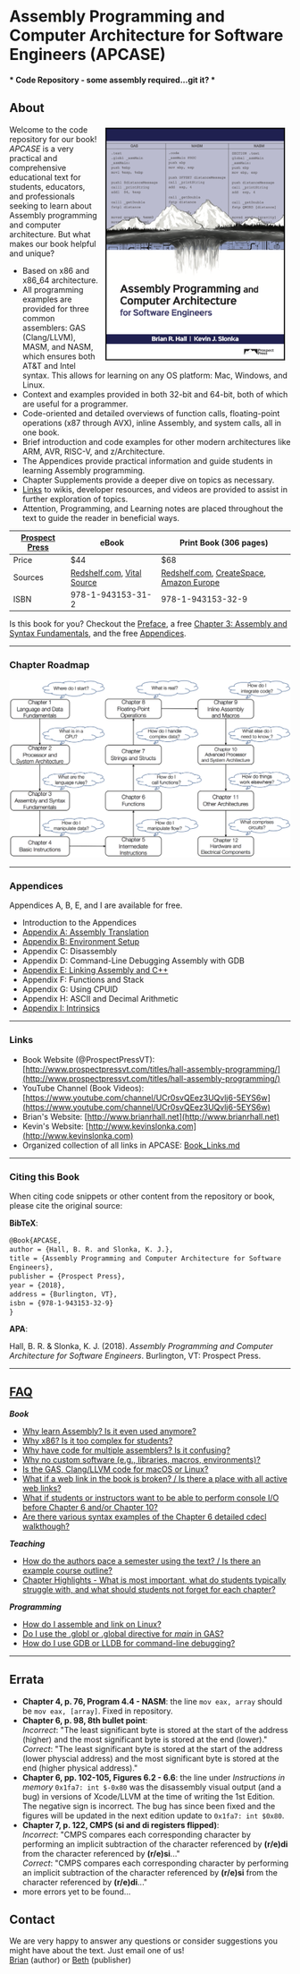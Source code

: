# Assembly Programming and Computer Architecture for Software Engineers (APCASE)

#### * Code Repository - some assembly required...git it? *

## About
<img src = "./content/Cover.png" align="right" alt = "Cover" width="320" border="1" hspace="10" vspace="5">

Welcome to the code repository for our book! *APCASE* is a very practical and comprehensive educational text for students, educators, and professionals seeking to learn about Assembly programming and computer architecture. But what makes our book helpful and unique?

- Based on x86 and x86_64 architecture.
- All programming examples are provided for three common assemblers: GAS (Clang/LLVM), MASM, and NASM, which ensures both AT&T and Intel syntax. This allows for learning on any OS platform: Mac, Windows, and Linux.
- Context and examples provided in both 32-bit and 64-bit, both of which are useful for a programmer.
- Code-oriented and detailed overviews of function calls, floating-point operations (x87 through AVX), inline Assembly, and system calls, all in one book.
- Brief introduction and code examples for other modern architectures like ARM, AVR, RISC-V, and z/Architecture.
- The Appendices provide practical information and guide students in learning Assembly programming.
- Chapter Supplements provide a deeper dive on topics as necessary.
- [Links](./Book_Links.md) to wikis, developer resources, and videos are provided to assist in further exploration of topics.
- Attention, Programming, and Learning notes are placed throughout the text to guide the reader in beneficial ways.

| [Prospect Press](http://www.prospectpressvt.com/) | eBook | Print Book (306 pages) |
|----------------|-------|------------|
| Price     | $44 | $68 |
| Sources   | [Redshelf.com](https://www.redshelf.com/book/742712/assembly-programming-and-computer-architecture-for-software-engineers-742712-9781943153312-brian-r-hall-and-kevin-j-slonka), [Vital Source](https://www.vitalsource.com/products/assembly-programming-and-computer-architecture-for-brian-r-hall-and-kevin-j-v9781943153312) | [Redshelf.com](https://www.redshelf.com/book/742712/assembly-programming-and-computer-architecture-for-software-engineers-742712-9781943153312-brian-r-hall-and-kevin-j-slonka), [CreateSpace](https://www.createspace.com/7060151), [Amazon Europe](https://www.amazon.de/Assembly-Programming-Computer-Architecture-Engineers/dp/1943153329/) |
| ISBN      | 978-1-943153-31-2 | 978-1-943153-32-9 |

Is this book for you? Checkout the [Preface](./content/Assembly_Preface_GitHub.pdf), a free [Chapter 3: Assembly and Syntax Fundamentals](./content/Assembly_Ch_3_GitHub.pdf), and the free [Appendices](#appendices).

---

### Chapter Roadmap

![Alt](./content/ChapterRoadmap.png "Chapter Roadmap")

---

<a name="appendices"></a>
### Appendices
Appendices A, B, E, and I are available for free.

- Introduction to the Appendices
- [Appendix A: Assembly Translation](./content/Assembly_App_A_GitHub.pdf)
- [Appendix B: Environment Setup](./content/Assembly_App_B_GitHub.pdf)
- Appendix C: Disassembly
- Appendix D: Command-Line Debugging Assembly with GDB
- [Appendix E: Linking Assembly and C++](./content/Assembly_App_E_GitHub.pdf)
- Appendix F: Functions and Stack
- Appendix G: Using CPUID
- Appendix H: ASCII and Decimal Arithmetic
- [Appendix I: Intrinsics](./content/Assembly_App_I_GitHub.pdf)


---

### Links

- Book Website (@ProspectPressVT): [http://www.prospectpressvt.com/titles/hall-assembly-programming/](http://www.prospectpressvt.com/titles/hall-assembly-programming/)
- YouTube Channel (Book Videos): [https://www.youtube.com/channel/UCr0svQEez3UQvlj6-5EYS6w](https://www.youtube.com/channel/UCr0svQEez3UQvlj6-5EYS6w)
- Brian's Website: [http://www.brianrhall.net](http://www.brianrhall.net)
- Kevin's Website: [http://www.kevinslonka.com](http://www.kevinslonka.com)
- Organized collection of all links in APCASE: [Book_Links.md](./Book_Links.md)

---

### Citing this Book

When citing code snippets or other content from the repository or book, please cite the original source:

**BibTeX**:

```
@Book{APCASE,
author = {Hall, B. R. and Slonka, K. J.},
title = {Assembly Programming and Computer Architecture for Software Engineers},
publisher = {Prospect Press},
year = {2018},
address = {Burlington, VT},
isbn = {978-1-943153-32-9}
}
```

**APA**:

Hall, B. R. & Slonka, K. J. (2018). *Assembly Programming and Computer Architecture for Software Engineers*. Burlington, VT: Prospect Press.

---


## [FAQ](./FAQ/README.md)

***Book***

- [Why learn Assembly? Is it even used anymore?](./FAQ/README.md#why)
- [Why x86? Is it too complex for students?](./FAQ/README.md#x86)
- [Why have code for multiple assemblers? Is it confusing?](./FAQ/README.md#assemblers)
- [Why no custom software (e.g., libraries, macros, environments)?](./FAQ/README.md#software)
- [Is the GAS, Clang/LLVM code for macOS or Linux?](./FAQ/README.md#GAS)
- [What if a web link in the book is broken? / Is there a place with all active web links?](./FAQ/README.md#book_links)
- [What if students or instructors want to be able to perform console I/O before Chapter 6 and/or Chapter 10?](./Materials/Console\_IO/)
- [Are there various syntax examples of the Chapter 6 detailed cdecl walkthough?](./Materials/cdecl/README.md)

***Teaching***

- [How do the authors pace a semester using the text? / Is there an example course outline?](./Materials/WeeklyOutlineExample/)
- [Chapter Highlights - What is most important, what do students typically struggle with, and what should students not forget for each chapter?](./Materials/ChapterHighlights/README.md)

***Programming***

- [How do I assemble and link on Linux?](./FAQ/README.md#linux)
- [Do I use the .globl or .global directive for *main* in GAS?](./FAQ/README.md#global)
- [How do I use GDB or LLDB for command-line debugging?](./Materials/GDB\_LLDB/)

---

## Errata
- **Chapter 4, p. 76, Program 4.4 - NASM**:
the line `mov eax, array` should be `mov eax, [array]`. Fixed in repository.
- **Chapter 6, p. 98, 8th bullet point**: <br>*Incorrect*: "The least significant byte is stored at the start of the address (higher) and the most significant byte is stored at the end (lower)."
<br>*Correct*: "The least significant byte is stored at the start of the address (lower physcial address) and the most significant byte is stored at the end (higher physical address)."
- **Chapter 6, pp. 102-105, Figures 6.2 - 6.6**: the line under *Instructions in memory* `0x1fa7: int $-0x80` was the disassembly visual output (and a bug) in versions of Xcode/LLVM at the time of writing the 1st Edition. The negative sign is incorrect. The bug has since been fixed and the figures will be updated in the next edition update to `0x1fa7: int $0x80`.
- **Chapter 7, p. 122, CMPS (si and di registers flipped)**:
<br>*Incorrect*: "CMPS compares each corresponding character by performing an implicit subtraction of the character referenced by **(r/e)di** from the character referenced by **(r/e)si**..."
<br>*Correct*: "CMPS compares each corresponding character by performing an implicit subtraction of the character referenced by **(r/e)si** from the character referenced by **(r/e)di**..."
- more errors yet to be found...

## Contact
We are very happy to answer any questions or consider suggestions you might have about the text. Just email one of us! <br>
<a href="mailto:hall@champlain.edu">Brian</a> (author) or <a href="mailto:beth.golub@prospectpressvt.com">Beth</a> (publisher)
